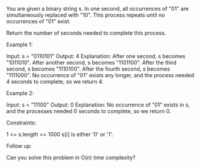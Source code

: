 You are given a binary string s. In one second, all occurrences of "01" are
simultaneously replaced with "10". This process repeats until no occurrences
of "01" exist.

Return the number of seconds needed to complete this process.


Example 1:


Input: s = "0110101"
Output: 4
Explanation: 
After one second, s becomes "1011010".
After another second, s becomes "1101100".
After the third second, s becomes "1110100".
After the fourth second, s becomes "1111000".
No occurrence of "01" exists any longer, and the process needed 4 seconds to
complete,
so we return 4.


Example 2:


Input: s = "11100"
Output: 0
Explanation:
No occurrence of "01" exists in s, and the processes needed 0 seconds to
complete,
so we return 0.



Constraints:


1 <= s.length <= 1000
s[i] is either '0' or '1'.



Follow up:

Can you solve this problem in O(n) time complexity?



